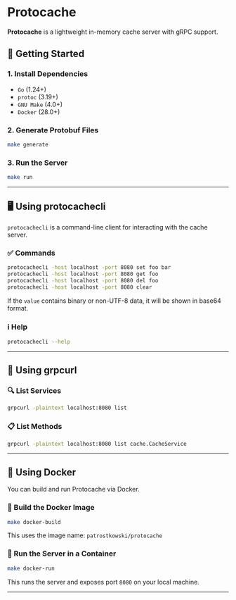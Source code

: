 # Protocache

**Protocache** is a lightweight in-memory cache server with gRPC support.

## 🏁 Getting Started

### 1. Install Dependencies

- `Go` (1.24+)
- `protoc` (3.19+)
- `GNU Make` (4.0+)
- `Docker` (28.0+)

### 2. Generate Protobuf Files

```bash
make generate
```

### 3. Run the Server

```bash
make run
```

---

## 🖥️ Using protocachecli

`protocachecli` is a command-line client for interacting with the cache server.

### ✅ Commands

```bash
protocachecli -host localhost -port 8080 set foo bar
protocachecli -host localhost -port 8080 get foo
protocachecli -host localhost -port 8080 del foo
protocachecli -host localhost -port 8080 clear
```

If the `value` contains binary or non-UTF-8 data, it will be shown in base64 format.

### ℹ️ Help

```bash
protocachecli --help
```

---

## 🔌 Using grpcurl

### 🔍 List Services

```bash
grpcurl -plaintext localhost:8080 list
```

### 📋 List Methods

```bash
grpcurl -plaintext localhost:8080 list cache.CacheService
```

---

## 🐳 Using Docker

You can build and run Protocache via Docker.

### 🔧 Build the Docker Image

```bash
make docker-build
```

This uses the image name: `patrostkowski/protocache`

### 🚀 Run the Server in a Container

```bash
make docker-run
```

This runs the server and exposes port `8080` on your local machine.

---